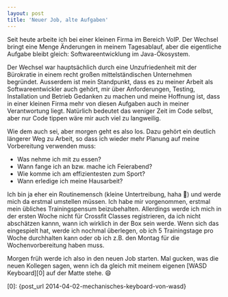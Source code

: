 ```yaml
---
layout: post
title: 'Neuer Job, alte Aufgaben'
---
```

Seit heute arbeite ich bei einer kleinen Firma im Bereich VoIP. Der Wechsel bringt eine Menge Änderungen in meinem Tagesablauf, aber die eigentliche Aufgabe bleibt gleich: Softwareentwicklung im Java-Ökosystem.

Der Wechsel war hauptsächlich durch eine Unzufriedenheit mit der Bürokratie in einem recht großen mittelständischen Unternehmen begründet. Ausserdem ist mein Standpunkt, dass es zu meiner Arbeit als Softwareentwickler auch gehört, mir über Anforderungen, Testing, Installation und Betrieb Gedanken zu machen und meine Hoffnung ist, dass in einer kleinen Firma mehr von diesen Aufgaben auch in meiner Verantwortung liegt. Natürlich bedeutet das weniger Zeit im Code selbst, aber nur Code tippen wäre mir auch viel zu langweilig.

Wie dem auch sei, aber morgen geht es also los. Dazu gehört ein deutlich längerer Weg zu Arbeit, so dass ich wieder mehr Planung auf meine Vorbereitung verwenden muss:

  * Was nehme ich mit zu essen?
  * Wann fange ich an bzw. mache ich Feierabend?
  * Wie komme ich am effizientesten zum Sport?
  * Wann erledige ich meine Hausarbeit?

Ich bin ja eher ein Routinemensch (kleine Untertreibung, haha :eyes:) und werde mich da erstmal umstellen müssen. Ich habe mir vorgenommen, erstmal mein übliches Trainingspensum beizubehalten. Allerdings werde ich mich in der ersten Woche nicht für Crossfit Classes registrieren, da ich nicht abschätzen kannn, wann ich wirklich in der Box sein werde. Wenn sich das eingespielt hat, werde ich nochmal überlegen, ob ich 5 Trainingstage pro Woche durchhalten kann oder ob ich z.B. den Montag für die Wochenvorbereitung haben muss.

Morgen früh werde ich also in den neuen Job starten. Mal gucken, was die neuen Kollegen sagen, wenn ich da gleich mit meinem eigenen [WASD Keyboard][0] auf der Matte stehe. :smile:

[0]: {post_url 2014-04-02-mechanisches-keyboard-von-wasd}

